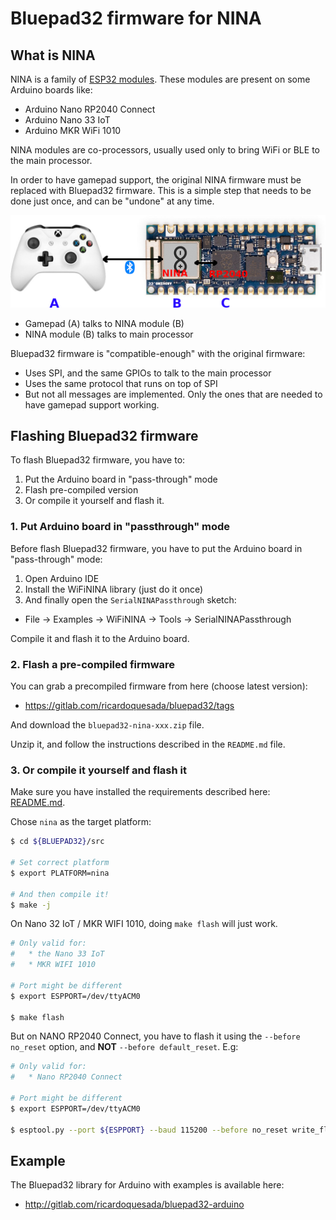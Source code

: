# Bluepad32 firmware for NINA

## What is NINA

NINA is a family of [ESP32 modules][nina-esp32].
These modules are present on some Arduino boards like:

- Arduino Nano RP2040 Connect
- Arduino Nano 33 IoT
- Arduino MKR WiFi 1010

NINA modules are co-processors, usually used only to bring WiFi or BLE to the main processor.

In order to have gamepad support, the original NINA firmware must be replaced
with Bluepad32 firmware. This is a simple step that needs to be done just once,
and can be "undone" at any time.

![how-does-it-work](bluepad32-nina-how-does-it-work.png)

- Gamepad (A) talks to NINA module (B)
- NINA module (B) talks to main processor

Bluepad32 firmware is "compatible-enough" with the original firmware:

- Uses SPI, and the same GPIOs to talk to the main processor
- Uses the same protocol that runs on top of SPI
- But not all messages are implemented. Only the ones that are needed
  to have gamepad support working.

[nina-esp32]: https://www.u-blox.com/en/product/nina-w10-series-open-cpu
[nina-fw]: https://github.com/arduino/nina-fw

## Flashing Bluepad32 firmware

To flash Bluepad32 firmware, you have to:

1. Put the Arduino board in "pass-through" mode
2. Flash pre-compiled version
3. Or compile it yourself and flash it.

### 1. Put Arduino board in "passthrough" mode

Before flash Bluepad32 firmware, you have to put the Arduino board in "pass-through" mode:

1. Open Arduino IDE
2. Install the WiFiNINA library (just do it once)
3. And finally open the `SerialNINAPassthrough` sketch:

- File -> Examples -> WiFiNINA -> Tools -> SerialNINAPassthrough

Compile it and flash it to the Arduino board.

### 2. Flash a pre-compiled firmware

You can grab a precompiled firmware from here (choose latest version):

- https://gitlab.com/ricardoquesada/bluepad32/tags

And download the `bluepad32-nina-xxx.zip` file.

Unzip it, and follow the instructions described in the `README.md` file.

### 3. Or compile it yourself and flash it

Make sure you have installed the requirements described here: [README.md][readme].

Chose `nina` as the target platform:

```sh
$ cd ${BLUEPAD32}/src

# Set correct platform
$ export PLATFORM=nina

# And then compile it!
$ make -j
```

On Nano 32 IoT / MKR WIFI 1010, doing `make flash` will just work.

```sh
# Only valid for:
#   * the Nano 33 IoT
#   * MKR WIFI 1010

# Port might be different
$ export ESPPORT=/dev/ttyACM0

$ make flash
```

But on NANO RP2040 Connect, you have to flash it using the `--before no_reset` option,
and **NOT** `--before default_reset`. E.g:

```sh
# Only valid for:
#   * Nano RP2040 Connect

# Port might be different
$ export ESPPORT=/dev/ttyACM0

$ esptool.py --port ${ESPPORT} --baud 115200 --before no_reset write_flash 0x1000 ./build/bootloader/bootloader.bin 0x10000 ./build/bluepad32-airlift.bin 0x8000 ./build/partitions_singleapp.bin
```

[readme]: https://gitlab.com/ricardoquesada/bluepad32/-/blob/master/README.md

## Example

The Bluepad32 library for Arduino with examples is available here:

- http://gitlab.com/ricardoquesada/bluepad32-arduino
